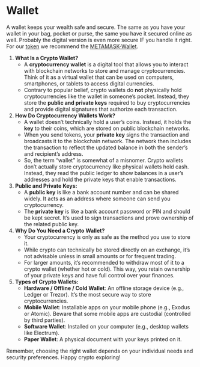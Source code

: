 # Wallet

A wallet keeps your wealth safe and secure. The same as you have your wallet in your bag, pocket or purse, the same you have it secured online as well. Probably the digital version is even more secure IF you handle it right. For our [token](tokenomics-of-langx.md) we recommend the [METAMASK-Wallet](https://metamask.io/).

1. **What Is a Crypto Wallet?**
   * A **cryptocurrency wallet** is a digital tool that allows you to interact with blockchain networks to store and manage cryptocurrencies. Think of it as a virtual wallet that can be used on computers, smartphones, or tablets to access digital currencies.
   * Contrary to popular belief, crypto wallets do **not** physically hold cryptocurrencies like the wallet in someone’s pocket. Instead, they store the **public and private keys** required to buy cryptocurrencies and provide digital signatures that authorize each transaction.
2. **How Do Cryptocurrency Wallets Work?**
   * A wallet doesn’t technically hold a user’s coins. Instead, it holds the **key** to their coins, which are stored on public blockchain networks.
   * When you send tokens, your **private key** signs the transaction and broadcasts it to the blockchain network. The network then includes the transaction to reflect the updated balance in both the sender’s and recipient’s address.
   * So, the term “wallet” is somewhat of a misnomer. Crypto wallets don’t actually store cryptocurrency like physical wallets hold cash. Instead, they read the public ledger to show balances in a user’s addresses and hold the private keys that enable transactions.
3. **Public and Private Keys:**
   * A **public key** is like a bank account number and can be shared widely. It acts as an address where someone can send you cryptocurrency.
   * The **private key** is like a bank account password or PIN and should be kept secret. It’s used to sign transactions and prove ownership of the related public key.
4. **Why Do You Need a Crypto Wallet?**
   * Your cryptocurrency is only as safe as the method you use to store it.
   * While crypto can technically be stored directly on an exchange, it’s not advisable unless in small amounts or for frequent trading.
   * For larger amounts, it’s recommended to withdraw most of it to a crypto wallet (whether hot or cold). This way, you retain ownership of your private keys and have full control over your finances.
5. **Types of Crypto Wallets:**
   * **Hardware / Offline / Cold Wallet**: An offline storage device (e.g., Ledger or Trezor). It’s the most secure way to store cryptocurrencies.
   * **Mobile Wallet**: Installable apps on your mobile phone (e.g., Exodus or Atomic). Beware that some mobile apps are custodial (controlled by third parties).
   * **Software Wallet**: Installed on your computer (e.g., desktop wallets like Electrum).
   * **Paper Wallet**: A physical document with your keys printed on it.

Remember, choosing the right wallet depends on your individual needs and security preferences. Happy crypto exploring!
